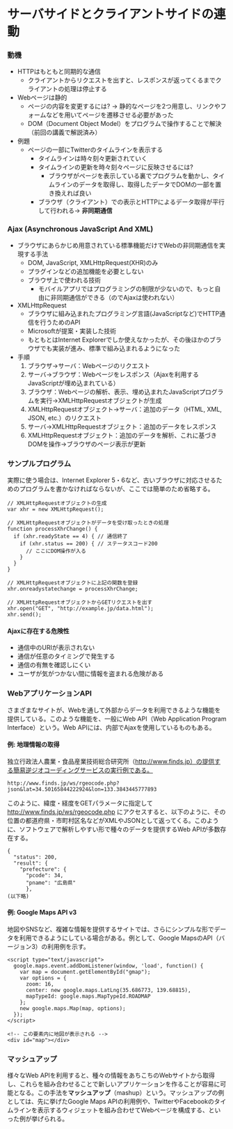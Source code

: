 # サーバサイドとクライアントサイドの連動

### 動機 ###
* HTTPはもともと同期的な通信
	* クライアントからリクエストを出すと、レスポンスが返ってくるまでクライアントの処理は停止する
* Webページは静的
	* ページの内容を変更するには? → 静的なページを2つ用意し、リンクやフォームなどを用いてページを遷移させる必要があった
	* DOM（Document Object Model）をプログラムで操作することで解決（前回の講義で解説済み）
* 例題
	* ページの一部にTwitterのタイムラインを表示する
		* タイムラインは時々刻々更新されていく
		* タイムラインの更新を時々刻々ページに反映させるには?
			* ブラウザがページを表示している裏でプログラムを動かし、タイムラインのデータを取得し、取得したデータでDOMの一部を置き換えれば良い
		* ブラウザ（クライアント）での表示とHTTPによるデータ取得が平行して行われる→ **非同期通信**

### Ajax (Asynchronous JavaScript And XML) ###

* ブラウザにあらかじめ用意されている標準機能だけでWebの非同期通信を実現する手法
	* DOM, JavaScript, XMLHttpRequest(XHR)のみ
	* プラグインなどの追加機能を必要としない
	* ブラウザ上で使われる技術
		* モバイルアプリではプログラミングの制限が少ないので、もっと自由に非同期通信ができる（のでAjaxは使われない）
* XMLHttpRequest
	* ブラウザに組み込まれたプログラミング言語(JavaScriptなど)でHTTP通信を行うためのAPI
	* Microsoftが提案・実装した技術
	* もともとはInternet Explorerでしか使えなかったが、その後ほかのブラウザでも実装が進み、標準で組み込まれるようになった
* 手順
	1. ブラウザ→サーバ：Webページのリクエスト
	2. サーバ→ブラウザ：Webページをレスポンス（Ajaxを利用するJavaScriptが埋め込まれている）
	3. ブラウザ：Webページの解析、表示、埋め込まれたJavaScriptプログラムを実行→XMLHttpRequestオブジェクトが生成
	4. XMLHttpRequestオブジェクト→サーバ：追加のデータ（HTML, XML, JSON, etc.）のリクエスト
	5. サーバ→XMLHttpRequestオブジェクト：追加のデータをレスポンス
	6. XMLHttpRequestオブジェクト：追加のデータを解析、これに基づきDOMを操作→ブラウザのページ表示が更新

### サンプルプログラム ###

実際に使う場合は、Internet Explorer 5・6など、古いブラウザに対応させるためのプログラムを書かなければならないが、ここでは簡単のため省略する。

```
// XMLHttpRequestオブジェクトの生成
var xhr = new XMLHttpRequest();

// XMLHttpRequestオブジェクトがデータを受け取ったときの処理
function processXhrChange() {
  if (xhr.readyState == 4) { // 通信終了
    if (xhr.status == 200) { // ステータスコード200
      // ここにDOM操作が入る
    }
  }
}

// XMLHttpRequestオブジェクトに上記の関数を登録
xhr.onreadystatechange = processXhrChange;

// XMLHttpRequestオブジェクトからGETリクエストを出す
xhr.open("GET", "http://example.jp/data.html");
xhr.send();
```

#### Ajaxに存在する危険性 ####

* 通信中のURIが表示されない
* 通信が任意のタイミングで発生する
* 通信の有無を確認しにくい
* ユーザが気がつかない間に情報を盗まれる危険がある

### WebアプリケーションAPI ###

さまざまなサイトが、Webを通して外部からデータを利用できるような機能を提供している。このような機能を、一般にWeb API（Web Application Program Interface）という。Web APIには、内部でAjaxを使用しているものもある。

#### 例: 地理情報の取得 ####

独立行政法人農業・食品産業技術総合研究所（http://www.finds.jp）の提供する簡易逆ジオコーディングサービスの実行例である。

```
http://www.finds.jp/ws/rgeocode.php?
json&lat=34.50165844222924&lon=133.3843445777893
```

このように、緯度・経度をGETパラメータに指定して http://www.finds.jp/ws/rgeocode.php にアクセスすると、以下のように、その位置の都道府県・市町村区名などがXMLやJSONとして返ってくる。このように、ソフトウェアで解析しやすい形で種々のデータを提供するWeb APIが多数存在する。

```
{
  "status": 200,
  "result": {
    "prefecture": {
      "pcode": 34,
      "pname": "広島県"
      },
(以下略)
```

#### 例: Google Maps API v3 ####

地図やSNSなど、複雑な情報を提供するサイトでは、さらにシンプルな形でデータを利用できるようにしている場合がある。例として、Google MapsのAPI（バージョン3）の利用例を示す。

```
<script type="text/javascript"> 
  google.maps.event.addDomListener(window, 'load', function() { 
    var map = document.getElementById("gmap"); 
    var options = { 
      zoom: 16, 
      center: new google.maps.LatLng(35.686773, 139.68815), 
      mapTypeId: google.maps.MapTypeId.ROADMAP 
    }; 
    new google.maps.Map(map, options); 
  }); 
</script>

<!-- この要素内に地図が表示される -->
<div id="map"></div>
```

### マッシュアップ ###

様々なWeb APIを利用すると、種々の情報をあちこちのWebサイトから取得し、これらを組み合わせることで新しいアプリケーションを作ることが容易に可能となる。この手法を**マッシュアップ**（mashup）という。マッシュアップの例としては、先に挙げたGoogle Maps APIの利用例や、TwitterやFacebookのタイムラインを表示するウィジェットを組み合わせてWebページを構成する、といった例が挙げられる。


